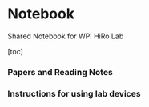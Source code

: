 # Notebook
Shared Notebook for WPI HiRo Lab

[toc]

### Papers and Reading Notes

### Instructions for using lab devices


